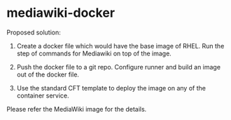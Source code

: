# mediawiki-docker

Proposed solution:

1. Create a docker file which would have the base image of RHEL. Run the step of commands for Mediawiki on top of the image.

2. Push the docker file to a git repo. Configure runner and build an image out of the docker file.

3. Use the standard CFT template to deploy the image on any of the container service. 

Please refer the MediaWiki image for the details. 


